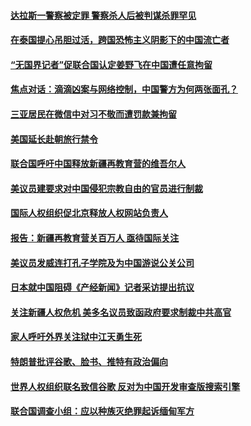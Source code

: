 #### [达拉斯一警察被定罪 警察杀人后被判谋杀罪罕见](../pages/z_yyqerqvo/4553570.md) 

#### [在泰国提心吊胆过活，跨国恐怖主义阴影下的中国流亡者](../pages/z_yyqerqvo/4553243.md) 

#### [“无国界记者”促联合国认定姜野飞在中国遭任意拘留](../pages/z_yyqerqvo/4552514.md) 

#### [焦点对话：滴滴凶案与网络控制，中国警方为何两张面孔？ ](../pages/z_yyqerqvo/4552360.md) 

#### [三亚居民在微信中对习不敬而遭罚款兼拘留               ](../pages/z_yyqerqvo/4552164.md) 

#### [美国延长赴朝旅行禁令](../pages/z_yyqerqvo/4551473.md) 

#### [联合国呼吁中国释放新疆再教育营的维吾尔人](../pages/z_yyqerqvo/4551436.md) 

#### [美议员建要求对中国侵犯宗教自由的官员进行制裁](../pages/z_yyqerqvo/4551259.md) 

#### [国际人权组织促北京释放人权网站负责人](../pages/z_yyqerqvo/4550988.md) 

#### [报告：新疆再教育营关百万人 亟待国际关注](../pages/z_yyqerqvo/4550839.md) 

#### [美议员发威连打孔子学院及为中国游说公关公司](../pages/z_yyqerqvo/4550737.md) 

#### [日本就中国阻碍《产经新闻》记者采访提出抗议](../pages/z_yyqerqvo/4550453.md) 

#### [关注新疆人权危机 美多名议员致函政府要求制裁中共高官](../pages/z_yyqerqvo/4550367.md) 

#### [家人呼吁外界关注狱中江天勇生死](../pages/z_yyqerqvo/4548863.md) 

#### [特朗普批评谷歌、脸书、推特有政治偏向 ](../pages/z_yyqerqvo/4548592.md) 

#### [世界人权组织联名致信谷歌 反对为中国开发审查版搜索引擎](../pages/z_yyqerqvo/4548217.md) 

#### [联合国调查小组：应以种族灭绝罪起诉缅甸军方](../pages/z_yyqerqvo/4548121.md) 

